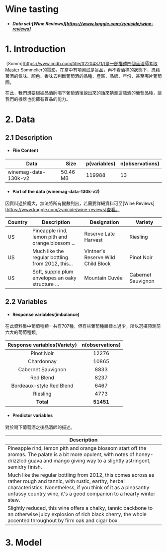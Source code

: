 # Ｗine tasting

* ##### Data set:[Wine Reviews][https://www.kaggle.com/zynicide/wine-reviews]

# 1. Introduction

​	[Somm][https://www.imdb.com/title/tt2204371/]是一部描述四個品酒師考取Master Sommelier的電影，在當中有項測試是盲品，再不看酒標的狀態下，憑藉著酒的氣味、顏色、香味去判斷葡萄酒的品種、產區、品牌、年份，甚至哪片葡萄園。

​	在此，我們想要根據品酒師喝下葡萄酒後說出來的話來猜測這瓶酒的葡萄品種，讓我們的機器也能擁有盲品的能力。

# 2. Data 

## 2.1 Description

- #### Flie Content

| Data                 | Size     | p(variables) | n(observations) |
| -------------------- | -------- | ------------ | --------------- |
| winemag-data-130k-v2 | 50.46 MB | 119988       | 13              |

- #### Part of the data (winemag-data-130k-v2)

因資料過於龐大，無法將所有變數列出，若需要詳細資料可至[Wine Reviews][https://www.kaggle.com/zynicide/wine-reviews]查看。

| Country | Description                                       | Designation                        | Variety            |
| ------- | ------------------------------------------------- | ---------------------------------- | ------------------ |
| US      | Pineapple rind, lemon pith and orange blossom ... | Reserve Late Harvest               | Riesling           |
| US      | Much like the regular bottling from 2012, this... | Vintner's Reserve Wild Child Block | Pinot Noir         |
| US      | Soft, supple plum envelopes an oaky structure ... | Mountain Cuvée                     | Cabernet Sauvignon |



## 2.2 Variables

* #### Response variables(imbalance)

在此資料集中葡萄種類一共有707種，但有些葡萄種類樣本過少，所以選擇預測前六大的葡萄種類。

|Response variables(Variety)|n(observations)|
|:------:|:-:|
|Pinot Noir|12276|
|Chardonnay|10865|
|Cabernet Sauvignon|8833|
|Red Blend|8237|
|Bordeaux-style Red Blend|6467|
|Riesling|4773|
|**Total**|**51451**|

* #### Predictor variables

對於喝下葡萄酒之後品酒師的描述。

| Description                                                  |
| ------------------------------------------------------------ |
| Pineapple rind, lemon pith and orange blossom start off the aromas. The palate is a bit more opulent, with notes of honey-drizzled guava and mango giving way to a slightly astringent, semidry finish. |
| Much like the regular bottling from 2012, this comes across as rather rough and tannic, with rustic, earthy, herbal characteristics. Nonetheless, if you think of it as a pleasantly unfussy country wine, it's a good companion to a hearty winter stew. |
| Slightly reduced, this wine offers a chalky, tannic backbone to an otherwise juicy explosion of rich black cherry, the whole accented throughout by firm oak and cigar box. |

# 3. Model



